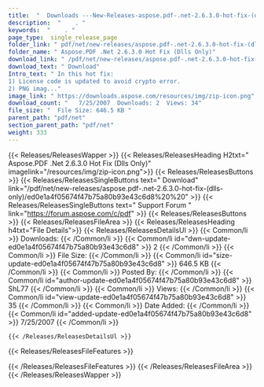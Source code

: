 ```yaml
---
title:  "  Downloads ---New-Releases-aspose.pdf-.net-2.6.3.0-hot-fix-(dlls-only) . " 
description:  "    . " 
keywords:  "    . " 
page_type:  single_release_page
folder_link: " pdf/net/new-releases/aspose.pdf-.net-2.6.3.0-hot-fix-(dlls-only)/"
folder_name: " Aspose.PDF .Net 2.6.3.0 Hot Fix (Dlls Only)"
download_link: " /pdf/net/new-releases/aspose.pdf-.net-2.6.3.0-hot-fix-(dlls-only)/ed0e1a4f05674f47b75a80b93e43c6d8"
download_text: " Download"
Intro_text: " In this hot fix:
1) License code is updated to avoid crypto error.
2) PNG imag..."
image_link: " https://downloads.aspose.com/resources/img/zip-icon.png"
download_count: "   7/25/2007  Downloads: 2  Views: 34"
file_size: "  File Size: 646.5 KB "
parent_path: "pdf/net"
section_parent_path: "pdf/net"
weight: 333 
---
```


{{< Releases/ReleasesWapper >}}
  {{< Releases/ReleasesHeading H2txt=" Aspose.PDF .Net 2.6.3.0 Hot Fix (Dlls Only)" imagelink="/resources/img/zip-icon.png">}}
  {{< Releases/ReleasesButtons >}}
    {{< Releases/ReleasesSingleButtons text=" Download" link="/pdf/net/new-releases/aspose.pdf-.net-2.6.3.0-hot-fix-(dlls-only)/ed0e1a4f05674f47b75a80b93e43c6d8%20%20" >}}
    {{< Releases/ReleasesSingleButtons text=" Support Forum " link="https://forum.aspose.com/c/pdf" >}}
  {{< Releases/ReleasesButtons >}}
  {{< Releases/ReleasesFileArea >}}
    {{< Releases/ReleasesHeading h4txt="File Details">}}
    {{< Releases/ReleasesDetailsUl >}}
            {{< Common/li  >}} Downloads: {{< /Common/li >}} 
      {{< Common/li id="dwn-update-ed0e1a4f05674f47b75a80b93e43c6d8" >}} 2 {{< /Common/li >}} 
      {{< Common/li  >}} File Size: {{< /Common/li >}} 
      {{< Common/li id="size-update-ed0e1a4f05674f47b75a80b93e43c6d8" >}} 646.5 KB {{< /Common/li >}} 
      {{< Common/li  >}} Posted By: {{< /Common/li >}} 
      {{< Common/li id="author-update-ed0e1a4f05674f47b75a80b93e43c6d8" >}} ShL77 {{< /Common/li >}} 
      {{< Common/li  >}} Views: {{< /Common/li >}} 
      {{< Common/li id="view-update-ed0e1a4f05674f47b75a80b93e43c6d8" >}} 35 {{< /Common/li >}} 
      {{< Common/li  >}} Date Added: {{< /Common/li >}} 
      {{< Common/li id="added-update-ed0e1a4f05674f47b75a80b93e43c6d8" >}} 7/25/2007 {{< /Common/li >}} 

    {{< /Releases/ReleasesDetailsUl >}}

  {{< Releases/ReleasesFileFeatures >}}
      
  {{< /Releases/ReleasesFileFeatures >}}
 {{< /Releases/ReleasesFileArea >}}
{{< /Releases/ReleasesWapper >}}


